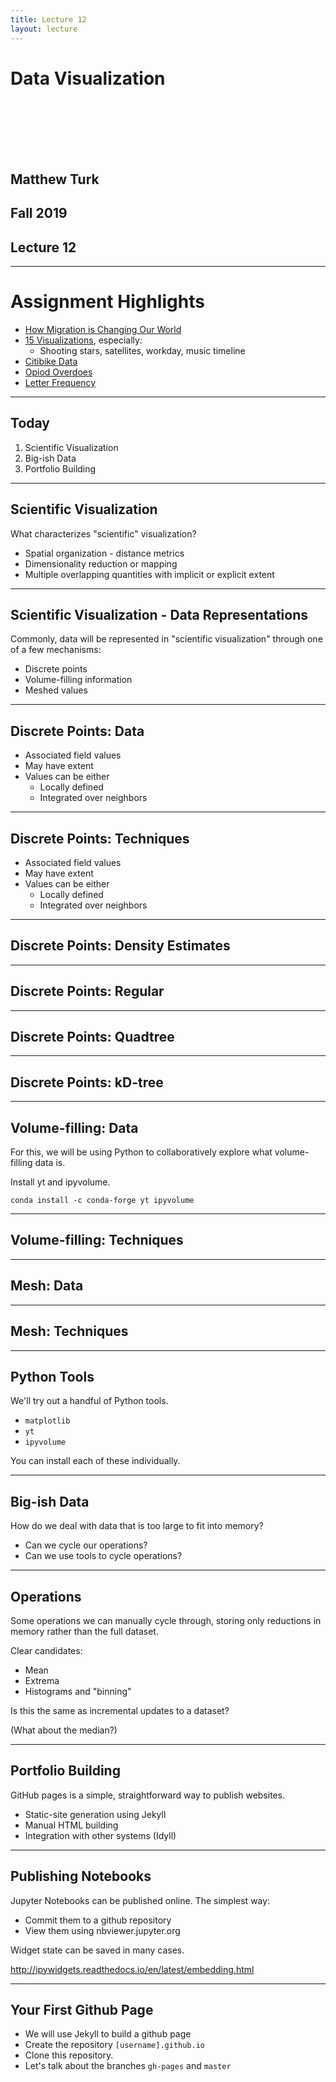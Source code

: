 ```yaml
---
title: Lecture 12
layout: lecture
---
```


<!-- .slide: class="titleslide" -->

# Data Visualization

<div style="height: 6.0em;"></div>

## Matthew Turk
## Fall 2019
## Lecture 12

---

# Assignment Highlights

 * [How Migration is Changing Our World](https://www.bloomberg.com/graphics/2019-how-migration-is-changing-our-world/)
 * [15 Visualizations](https://blog.udacity.com/2015/01/15-data-visualizations-will-blow-mind.html), especially:
   * Shooting stars, satellites, workday, music timeline
 * [Citibike Data](https://twitter.com/CraigTaylorGIS/status/1191282070380789760)
 * [Opiod Overdoes](https://medium.com/@chaitupramod/redesigning-a-bad-graph-spaghetti-to-micromaps-374d68b5df6c)
 * [Letter Frequency](https://public.tableau.com/en-us/gallery/frequency-letters)

---

## Today

 1. Scientific Visualization
 2. Big-ish Data
 3. Portfolio Building

---

## Scientific Visualization

What characterizes "scientific" visualization?

 * Spatial organization - distance metrics
 * Dimensionality reduction or mapping
 * Multiple overlapping quantities with implicit or explicit extent

---

## Scientific Visualization - Data Representations

<div class="multiCol">
<div class="col">
<div class="fig-container" data-style="height: 600px;" data-file="figures/blank_axes.html" data-markdown=true>
</div>
</div>
<div class="col" data-markdown=true>

Commonly, data will be represented in "scientific visualization" through one of a few mechanisms:

 * Discrete points
 * Volume-filling information
 * Meshed values

</div>
</div>

---

## Discrete Points: Data

<div class="multiCol">
<div class="col">
<div class="fig-container" data-style="height: 600px;" data-file="figures/scatter.html" data-markdown=true>
</div>
</div>
<div class="col" data-markdown=true>

 * Associated field values
 * May have extent
 * Values can be either
   * Locally defined
   * Integrated over neighbors
</div>
</div> 

---

## Discrete Points: Techniques


<div class="multiCol">
<div class="col">
<div class="fig-container" data-style="height: 600px;" data-file="figures/discrete_tech.html" data-markdown=true>
</div>
</div>
<div class="col" data-markdown=true>

 * Associated field values
 * May have extent
 * Values can be either
   * Locally defined
   * Integrated over neighbors
</div>
</div> 


---

## Discrete Points: Density Estimates



---

## Discrete Points: Regular

---

## Discrete Points: Quadtree

---

## Discrete Points: kD-tree

---

## Volume-filling: Data

For this, we will be using Python to collaboratively explore what volume-filling data is.

Install yt and ipyvolume.

```
conda install -c conda-forge yt ipyvolume
```

---

## Volume-filling: Techniques

---

## Mesh: Data

---

## Mesh: Techniques

---

## Python Tools

We'll try out a handful of Python tools.

 * `matplotlib`
 * `yt`
 * `ipyvolume`

You can install each of these individually.

---

## Big-ish Data

How do we deal with data that is too large to fit into memory?

 * Can we cycle our operations?
 * Can we use tools to cycle operations?

---

## Operations

Some operations we can manually cycle through, storing only reductions in
memory rather than the full dataset.

Clear candidates:

 * Mean
 * Extrema
 * Histograms and "binning"

Is this the same as incremental updates to a dataset?

(What about the median?)

---

## Portfolio Building

GitHub pages is a simple, straightforward way to publish websites.

 * Static-site generation using Jekyll
 * Manual HTML building
 * Integration with other systems (Idyll)

---

## Publishing Notebooks

Jupyter Notebooks can be published online.  The simplest way:

 * Commit them to a github repository
 * View them using nbviewer.jupyter.org

Widget state can be saved in many cases.

http://ipywidgets.readthedocs.io/en/latest/embedding.html

---

## Your First Github Page

 * We will use Jekyll to build a github page
 * Create the repository `[username].github.io`
 * Clone this repository.
 * Let's talk about the branches `gh-pages` and `master`

